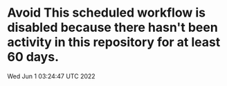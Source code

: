 # Avoid This scheduled workflow is disabled because there hasn't been activity in this repository for at least 60 days.
Wed Jun  1 03:24:47 UTC 2022
